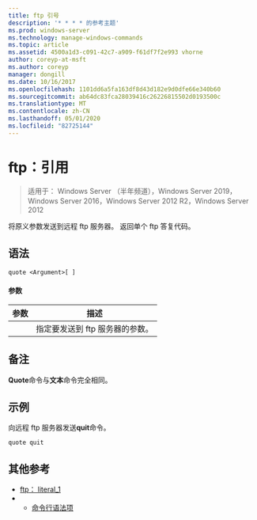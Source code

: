 ```yaml
---
title: ftp 引号
description: '* * * * 的参考主题'
ms.prod: windows-server
ms.technology: manage-windows-commands
ms.topic: article
ms.assetid: 4500a1d3-c091-42c7-a909-f61df7f2e993 vhorne
author: coreyp-at-msft
ms.author: coreyp
manager: dongill
ms.date: 10/16/2017
ms.openlocfilehash: 1101dd6a5fa163df8d43d182e9d0dfe66e340b60
ms.sourcegitcommit: ab64dc83fca28039416c26226815502d0193500c
ms.translationtype: MT
ms.contentlocale: zh-CN
ms.lasthandoff: 05/01/2020
ms.locfileid: "82725144"
---
```

# <a name="ftp-quote"></a>ftp：引用

> 适用于： Windows Server （半年频道），Windows Server 2019，Windows Server 2016，Windows Server 2012 R2，Windows Server 2012

将原义参数发送到远程 ftp 服务器。 返回单个 ftp 答复代码。   
## <a name="syntax"></a>语法  
```  
quote <Argument>[ ]  
```  
#### <a name="parameters"></a>参数  

| 参数  |                    描述                    |
|------------|---------------------------------------------------|
| <Argument> | 指定要发送到 ftp 服务器的参数。 |

## <a name="remarks"></a>备注  
**Quote**命令与**文本**命令完全相同。  
## <a name="examples"></a>示例  
向远程 ftp 服务器发送**quit**命令。  
```  
quote quit  
```  
## <a name="additional-references"></a>其他参考  
-   [ftp： literal_1](ftp-literal_1.md)  
-   - [命令行语法项](command-line-syntax-key.md)  
